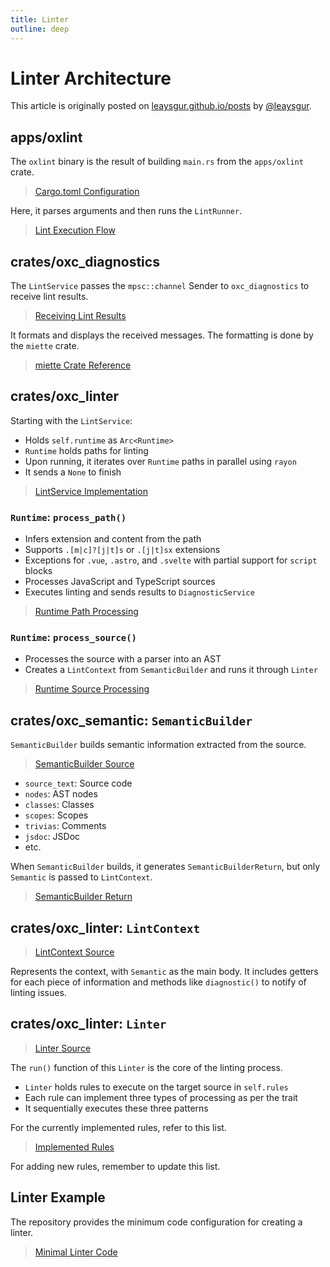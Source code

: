 ```yaml
---
title: Linter
outline: deep
---
```


# Linter Architecture

This article is originally posted on [leaysgur.github.io/posts](https://leaysgur.github.io/posts/2024/01/15/160838) by [@leaysgur](https://github.com/leaysgur).

## apps/oxlint

The `oxlint` binary is the result of building `main.rs` from the `apps/oxlint` crate.

> [Cargo.toml Configuration](https://github.com/oxc-project/oxc/blob/main/apps/oxlint/Cargo.toml)

Here, it parses arguments and then runs the `LintRunner`.

> [Lint Execution Flow](https://github.com/oxc-project/oxc/blob/oxlint_v0.2.0/crates/oxc_cli/src/lint/main.rs#L17-L19)

## crates/oxc_diagnostics

The `LintService` passes the `mpsc::channel` Sender to `oxc_diagnostics` to receive lint results.

> [Receiving Lint Results](https://github.com/oxc-project/oxc/blob/oxlint_v0.2.0/crates/oxc_diagnostics/src/service.rs#L96)

It formats and displays the received messages. The formatting is done by the `miette` crate.

> [miette Crate Reference](https://github.com/zkat/miette)

## crates/oxc_linter

Starting with the `LintService`:

- Holds `self.runtime` as `Arc<Runtime>`
- `Runtime` holds paths for linting
- Upon running, it iterates over `Runtime` paths in parallel using `rayon`
- It sends a `None` to finish

> [LintService Implementation](https://github.com/oxc-project/oxc/blob/oxlint_v0.2.0/crates/oxc_linter/src/service.rs#L51)

### `Runtime`: `process_path()`

- Infers extension and content from the path
- Supports `.[m|c]?[j|t]s` or `.[j|t]sx` extensions
- Exceptions for `.vue`, `.astro`, and `.svelte` with partial support for `script` blocks
- Processes JavaScript and TypeScript sources
- Executes linting and sends results to `DiagnosticService`

> [Runtime Path Processing](https://github.com/oxc-project/oxc/blob/oxlint_v0.2.0/crates/oxc_linter/src/service.rs#L162)

### `Runtime`: `process_source()`

- Processes the source with a parser into an AST
- Creates a `LintContext` from `SemanticBuilder` and runs it through `Linter`

> [Runtime Source Processing](https://github.com/oxc-project/oxc/blob/oxlint_v0.2.0/crates/oxc_linter/src/service.rs#L206)

## crates/oxc_semantic: `SemanticBuilder`

`SemanticBuilder` builds semantic information extracted from the source.

> [SemanticBuilder Source](https://github.com/oxc-project/oxc/blob/oxlint_v0.2.0/crates/oxc_semantic/src/builder.rs#L156)

- `source_text`: Source code
- `nodes`: AST nodes
- `classes`: Classes
- `scopes`: Scopes
- `trivias`: Comments
- `jsdoc`: JSDoc
- etc.

When `SemanticBuilder` builds, it generates `SemanticBuilderReturn`, but only `Semantic` is passed to `LintContext`.

> [SemanticBuilder Return](https://github.com/oxc-project/oxc/blob/oxlint_v0.2.0/crates/oxc_semantic/src/lib.rs#L34)

## crates/oxc_linter: `LintContext`

> [LintContext Source](https://github.com/oxc-project/oxc/blob/oxlint_v0.2.0/crates/oxc_linter/src/context.rs#L14)

Represents the context, with `Semantic` as the main body. It includes getters for each piece of information and methods like `diagnostic()` to notify of linting issues.

## crates/oxc_linter: `Linter`

> [Linter Source](https://github.com/oxc-project/oxc/blob/oxlint_v0.2.0/crates/oxc_linter/src/lib.rs#L140)

The `run()` function of this `Linter` is the core of the linting process.

- `Linter` holds rules to execute on the target source in `self.rules`
- Each rule can implement three types of processing as per the trait
- It sequentially executes these three patterns

For the currently implemented rules, refer to this list.

> [Implemented Rules](https://github.com/oxc-project/oxc/blob/oxlint_v0.2.0/crates/oxc_linter/src/rules.rs)

For adding new rules, remember to update this list.

## Linter Example

The repository provides the minimum code configuration for creating a linter.

> [Minimal Linter Code](https://github.com/oxc-project/oxc/blob/main/crates/oxc_linter/examples/linter.rs)
